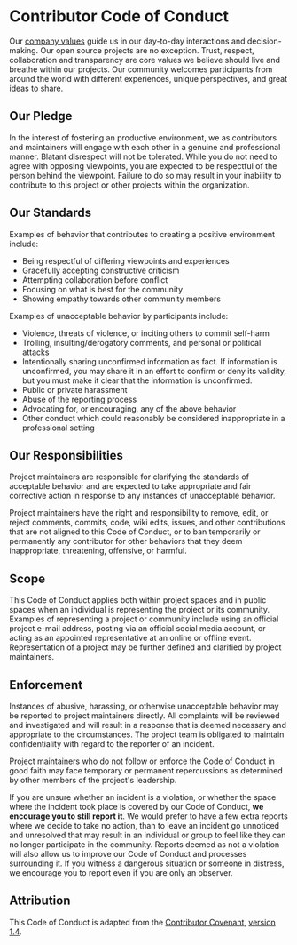 # Contributor Code of Conduct

Our [company values](https://auth0.com/careers/culture) guide us in our day-to-day interactions and decision-making. Our
open source projects are no exception. Trust, respect, collaboration and transparency are core values we believe should
live and breathe within our projects. Our community welcomes participants from around the world with different
experiences, unique perspectives, and great ideas to share.

## Our Pledge

In the interest of fostering an productive environment, we as contributors and maintainers will engage with each other
in a genuine and professional manner. Blatant disrespect will not be tolerated. While you do not need to agree with
opposing viewpoints, you are expected to be respectful of the person behind the viewpoint. Failure to do so may result
in your inability to contribute to this project or other projects within the organization.

## Our Standards

Examples of behavior that contributes to creating a positive environment include:

- Being respectful of differing viewpoints and experiences
- Gracefully accepting constructive criticism
- Attempting collaboration before conflict
- Focusing on what is best for the community
- Showing empathy towards other community members

Examples of unacceptable behavior by participants include:

- Violence, threats of violence, or inciting others to commit self-harm
- Trolling, insulting/derogatory comments, and personal or political attacks
- Intentionally sharing unconfirmed information as fact. If information is unconfirmed, you may share it in an effort to
  confirm or deny its validity, but you must make it clear that the information is unconfirmed.
- Public or private harassment
- Abuse of the reporting process
- Advocating for, or encouraging, any of the above behavior
- Other conduct which could reasonably be considered inappropriate in a professional setting

## Our Responsibilities

Project maintainers are responsible for clarifying the standards of acceptable behavior and are expected to take
appropriate and fair corrective action in response to any instances of unacceptable behavior.

Project maintainers have the right and responsibility to remove, edit, or reject comments, commits, code, wiki edits,
issues, and other contributions that are not aligned to this Code of Conduct, or to ban temporarily or permanently any
contributor for other behaviors that they deem inappropriate, threatening, offensive, or harmful.

## Scope

This Code of Conduct applies both within project spaces and in public spaces when an individual is representing the
project or its community. Examples of representing a project or community include using an official project e-mail
address, posting via an official social media account, or acting as an appointed representative at an online or offline
event. Representation of a project may be further defined and clarified by project maintainers.

## Enforcement

Instances of abusive, harassing, or otherwise unacceptable behavior may be reported to project maintainers directly.
All complaints will be reviewed and investigated and will result in a response that is deemed necessary and appropriate
to the circumstances. The project team is obligated to maintain confidentiality with regard to the reporter of an
incident.

Project maintainers who do not follow or enforce the Code of Conduct in good faith may face temporary or permanent
repercussions as determined by other members of the project's leadership.

If you are unsure whether an incident is a violation, or whether the space where the incident took place is covered by
our Code of Conduct, **we encourage you to still report it**. We would prefer to have a few extra reports where we
decide to take no action, than to leave an incident go unnoticed and unresolved that may result in an individual or
group to feel like they can no longer participate in the community. Reports deemed as not a violation will also allow us
to improve our Code of Conduct and processes surrounding it. If you witness a dangerous situation or someone in
distress, we encourage you to report even if you are only an observer.

## Attribution

This Code of Conduct is adapted from
the [Contributor Covenant](https://www.contributor-covenant.org/), [version 1.4](https://www.contributor-covenant.org/version/1/4/code-of-conduct.html).